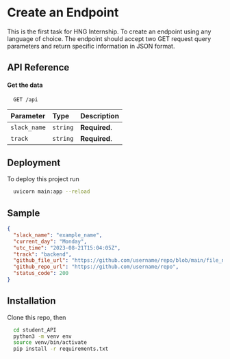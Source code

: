 # Create an Endpoint

This is the first task for HNG Internship. To create an endpoint using any language of choice. The endpoint should accept two GET request query parameters and return specific information in JSON format.

## API Reference

#### Get the data

```https
  GET /api
```

| Parameter | Type     | Description                |
| :-------- | :------- | :------------------------- |
| `slack_name` | `string` | **Required**.|
| `track` | `string` | **Required**. |

## Deployment

To deploy this project run

```zsh
  uvicorn main:app --reload
```

## Sample

```JSON
{
  "slack_name": "example_name",
  "current_day": "Monday",
  "utc_time": "2023-08-21T15:04:05Z",
  "track": "backend",
  "github_file_url": "https://github.com/username/repo/blob/main/file_name.ext",
  "github_repo_url": "https://github.com/username/repo",
  "status_code": 200
}
```

## Installation

Clone this repo, then

```zsh
  cd student_API
  python3 -m venv env
  source venv/bin/activate
  pip install -r requirements.txt
```
